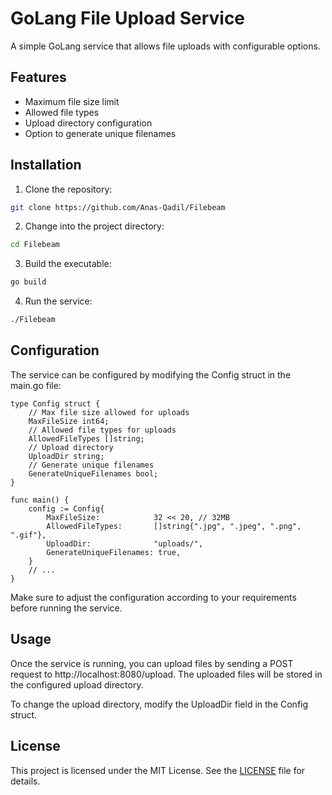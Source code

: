 # GoLang File Upload Service

A simple GoLang service that allows file uploads with configurable options.

## Features

- Maximum file size limit
- Allowed file types
- Upload directory configuration
- Option to generate unique filenames

## Installation

1. Clone the repository:

```bash
git clone https://github.com/Anas-Qadil/Filebeam
```
2. Change into the project directory:

```bash
cd Filebeam
```
3. Build the executable:

```bash
go build
```
4. Run the service:

```bash
./Filebeam
```

## Configuration

The service can be configured by modifying the Config struct in the main.go file:

```golang
type Config struct {
    // Max file size allowed for uploads
    MaxFileSize int64;
    // Allowed file types for uploads
    AllowedFileTypes []string;
    // Upload directory
    UploadDir string;
    // Generate unique filenames
    GenerateUniqueFilenames bool;
}

func main() {
    config := Config{
        MaxFileSize:            32 << 20, // 32MB
        AllowedFileTypes:       []string{".jpg", ".jpeg", ".png", ".gif"},
        UploadDir:              "uploads/",
        GenerateUniqueFilenames: true,
    }
    // ...
}
```

Make sure to adjust the configuration according to your requirements before running the service.

## Usage

Once the service is running, you can upload files by sending a POST request to http://localhost:8080/upload. The uploaded files will be stored in the configured upload directory.</br>

To change the upload directory, modify the UploadDir field in the Config struct.

## License

This project is licensed under the MIT License. See the [LICENSE](LICENSE) file for details.
